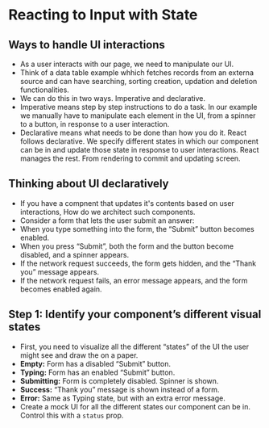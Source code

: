 # Reacting to Input with State


## Ways to handle UI interactions

- As a user interacts with our page, we need to manipulate our UI.
- Think of a data table example whhich fetches records from an externa source and can have searching, sorting creation, updation and deletion functionalities.
- We can do this in two ways. Imperative and declarative.
- Imperative means step by step instructions to do a task. In our example we manually have to manipulate each element in the UI, from a spinner to a button, in response to a user interaction.
- Declarative means what needs to be done than how you do it. React follows declarative. We specify different states in which our component can be in and update those state in response to user interactions. React manages the rest. From rendering to commit and updating screen.


## Thinking about UI declaratively 

- If you have a compnent that updates it's contents based on user interactions, How do we architect such components.
- Consider a form that lets the user submit an answer:
- When you type something into the form, the “Submit” button becomes enabled.
- When you press “Submit”, both the form and the button become disabled, and a spinner appears.
- If the network request succeeds, the form gets hidden, and the “Thank you” message appears.
- If the network request fails, an error message appears, and the form becomes enabled again.

## Step 1: Identify your component’s different visual states 

- First, you need to visualize all the different “states” of the UI the user might see and draw the on a paper.
- **Empty:** Form has a disabled “Submit” button.
- **Typing:** Form has an enabled “Submit” button.
- **Submitting:** Form is completely disabled. Spinner is shown.
- **Success:** “Thank you” message is shown instead of a form.
- **Error:** Same as Typing state, but with an extra error message.
- Create a mock UI for all the different states our component can be in. Control this with a `status` prop.


